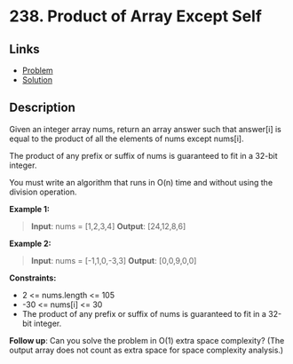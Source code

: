 # 238. Product of Array Except Self

## Links

- [Problem](https://leetcode.com/problems/product-of-array-except-self/description/?envType=study-plan-v2&envId=top-interview-150)
- [Solution](./solution.py)

## Description

Given an integer array nums, return an array answer such that answer[i] is equal to the product of all the elements of nums except nums[i].

The product of any prefix or suffix of nums is guaranteed to fit in a 32-bit integer.

You must write an algorithm that runs in O(n) time and without using the division operation.

**Example 1:**

> **Input**: nums = [1,2,3,4]
> **Output**: [24,12,8,6]

**Example 2:**

> **Input**: nums = [-1,1,0,-3,3]
> **Output**: [0,0,9,0,0]
 
**Constraints:**

- 2 <= nums.length <= 105
- -30 <= nums[i] <= 30
- The product of any prefix or suffix of nums is guaranteed to fit in a 32-bit integer.
 
**Follow up**: Can you solve the problem in O(1) extra space complexity? (The output array does not count as extra space for space complexity analysis.)
